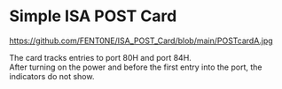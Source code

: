 # Simple ISA POST Card

https://github.com/FENT0NE/ISA_POST_Card/blob/main/POSTcardA.jpg

The card tracks entries to port 80H and port 84H. <br> After turning on the power and before the first entry into the port, the indicators do not show.
